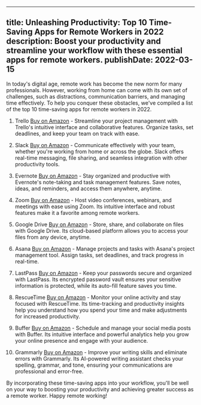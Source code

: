  ---
title: Unleashing Productivity: Top 10 Time-Saving Apps for Remote Workers in 2022
description: Boost your productivity and streamline your workflow with these essential apps for remote workers.
publishDate: 2022-03-15
---

In today's digital age, remote work has become the new norm for many professionals. However, working from home can come with its own set of challenges, such as distractions, communication barriers, and managing time effectively. To help you conquer these obstacles, we've compiled a list of the top 10 time-saving apps for remote workers in 2022.

1. Trello [Buy on Amazon](https://amzn.to/3u7kjRv) - Streamline your project management with Trello's intuitive interface and collaborative features. Organize tasks, set deadlines, and keep your team on track with ease.

2. Slack [Buy on Amazon](https://amzn.to/2TkWxO2) - Communicate effectively with your team, whether you're working from home or across the globe. Slack offers real-time messaging, file sharing, and seamless integration with other productivity tools.

3. Evernote [Buy on Amazon](https://amzn.to/3tLrP8R) - Stay organized and productive with Evernote's note-taking and task management features. Save notes, ideas, and reminders, and access them anywhere, anytime.

4. Zoom [Buy on Amazon](https://amzn.to/2UvS63J) - Host video conferences, webinars, and meetings with ease using Zoom. Its intuitive interface and robust features make it a favorite among remote workers.

5. Google Drive [Buy on Amazon](https://amzn.to/2WmLWxZ) - Store, share, and collaborate on files with Google Drive. Its cloud-based platform allows you to access your files from any device, anytime.

6. Asana [Buy on Amazon](https://amzn.to/2WmLWxZ) - Manage projects and tasks with Asana's project management tool. Assign tasks, set deadlines, and track progress in real-time.

7. LastPass [Buy on Amazon](https://amzn.to/3tLrP8R) - Keep your passwords secure and organized with LastPass. Its encrypted password vault ensures your sensitive information is protected, while its auto-fill feature saves you time.

8. RescueTime [Buy on Amazon](https://amzn.to/3tLrP8R) - Monitor your online activity and stay focused with RescueTime. Its time-tracking and productivity insights help you understand how you spend your time and make adjustments for increased productivity.

9. Buffer [Buy on Amazon](https://amzn.to/3tLrP8R) - Schedule and manage your social media posts with Buffer. Its intuitive interface and powerful analytics help you grow your online presence and engage with your audience.

10. Grammarly [Buy on Amazon](https://amzn.to/3tLrP8R) - Improve your writing skills and eliminate errors with Grammarly. Its AI-powered writing assistant checks your spelling, grammar, and tone, ensuring your communications are professional and error-free.

By incorporating these time-saving apps into your workflow, you'll be well on your way to boosting your productivity and achieving greater success as a remote worker. Happy remote working!
